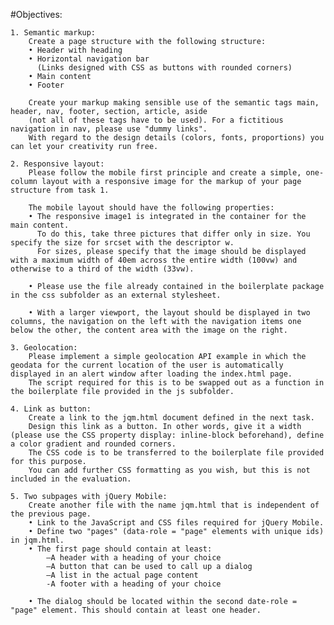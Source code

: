 #Objectives:

    1. Semantic markup:
        Create a page structure with the following structure:
        • Header with heading
        • Horizontal navigation bar
          (Links designed with CSS as buttons with rounded corners)
        • Main content
        • Footer

        Create your markup making sensible use of the semantic tags main, header, nav, footer, section, article, aside 
        (not all of these tags have to be used). For a fictitious navigation in nav, please use "dummy links".
        With regard to the design details (colors, fonts, proportions) you can let your creativity run free.

    2. Responsive layout:
        Please follow the mobile first principle and create a simple, one-column layout with a responsive image for the markup of your page structure from task 1.

        The mobile layout should have the following properties:
        • The responsive image1 is integrated in the container for the main content. 
          To do this, take three pictures that differ only in size. You specify the size for srcset with the descriptor w. 
          For sizes, please specify that the image should be displayed with a maximum width of 40em across the entire width (100vw) and otherwise to a third of the width (33vw).

        • Please use the file already contained in the boilerplate package in the css subfolder as an external stylesheet.

        • With a larger viewport, the layout should be displayed in two columns, the navigation on the left with the navigation items one below the other, the content area with the image on the right.

    3. Geolocation:
        Please implement a simple geolocation API example in which the geodata for the current location of the user is automatically displayed in an alert window after loading the index.html page. 
        The script required for this is to be swapped out as a function in the boilerplate file provided in the js subfolder.

    4. Link as button:
        Create a link to the jqm.html document defined in the next task. 
        Design this link as a button. In other words, give it a width (please use the CSS property display: inline-block beforehand), define a color gradient and rounded corners. 
        The CSS code is to be transferred to the boilerplate file provided for this purpose. 
        You can add further CSS formatting as you wish, but this is not included in the evaluation.

    5. Two subpages with jQuery Mobile:
        Create another file with the name jqm.html that is independent of the previous page.
        • Link to the JavaScript and CSS files required for jQuery Mobile.
        • Define two "pages" (data-role = "page" elements with unique ids) in jqm.html.
        • The first page should contain at least:
            –A header with a heading of your choice
            –A button that can be used to call up a dialog
            –A list in the actual page content
            -A footer with a heading of your choice
            
        • The dialog should be located within the second date-role = "page" element. This should contain at least one header.